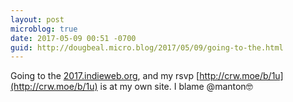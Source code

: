 ```yaml
---
layout: post
microblog: true
date: 2017-05-09 00:51 -0700
guid: http://dougbeal.micro.blog/2017/05/09/going-to-the.html
---
```

Going to the [2017.indieweb.org](https://2017.indieweb.org), and my rsvp [http://crw.moe/b/1u](http://crw.moe/b/1u) is at my own site. I blame @manton🤓
